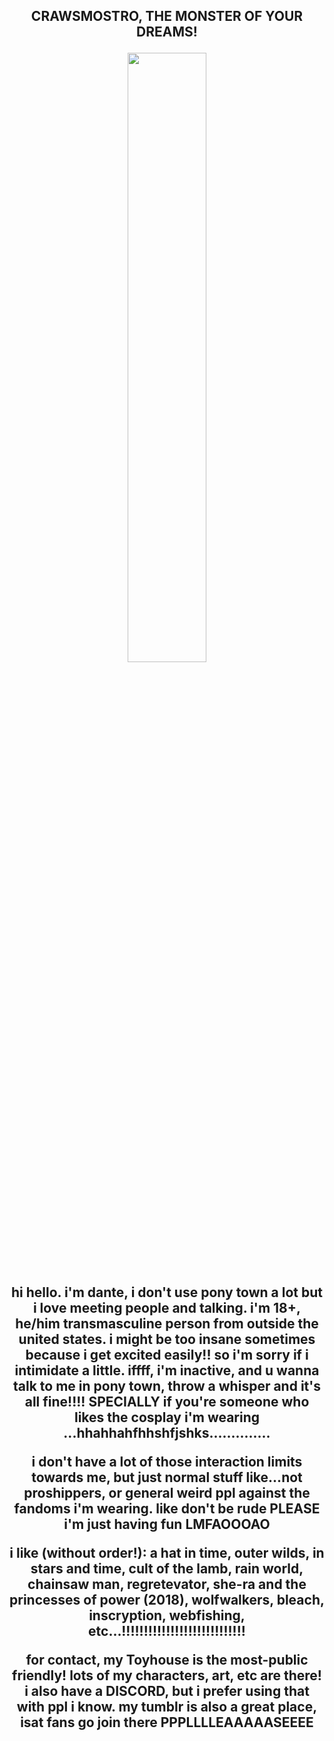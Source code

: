 
<h2 p align="center">CRAWSMOSTRO, THE MONSTER OF YOUR DREAMS!

<p align="center"><img src="https://f2.toyhou.se/file/f2-toyhou-se/images/82999050_IGmzhna0SWKsfzr.gif" width="50%"></p>
<p align="center">
hi hello. i'm dante, i don't use pony town a lot but i love meeting people and talking. i'm 18+, he/him transmasculine person from outside the united states. i might be too insane sometimes because i get excited easily!! so i'm sorry if i intimidate a little. iffff, i'm inactive, and u wanna talk to me in pony town, throw a whisper and it's all fine!!!! SPECIALLY if you're someone who likes the cosplay i'm wearing ...hhahhahfhhshfjshks..............
<p align="center">
i don't have a lot of those interaction limits towards me, but just normal stuff like...not proshippers, or general weird ppl against the fandoms i'm wearing. like don't be rude PLEASE i'm just having fun LMFAOOOAO
</p>
<p align="center">
i like (without order!): a hat in time, outer wilds, in stars and time, cult of the lamb, rain world, chainsaw man, regretevator, she-ra and the princesses of power (2018), wolfwalkers, bleach, inscryption, webfishing, etc...!!!!!!!!!!!!!!!!!!!!!!!!!!!!
<p align="center">
for contact, my Toyhouse is the most-public friendly! lots of my characters, art, etc are there! i also have a DISCORD, but i prefer using that with ppl i know. my tumblr is also a great place, isat fans go join there PPPLLLLEAAAAASEEEE
